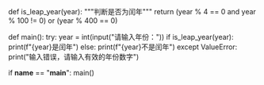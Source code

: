 def is_leap_year(year):
    """判断是否为闰年"""
    return (year % 4 == 0 and year % 100 != 0) or (year % 400 == 0)

def main():
    try:
        year = int(input("请输入年份："))
        if is_leap_year(year):
            print(f"{year}是闰年")
        else:
            print(f"{year}不是闰年")
    except ValueError:
        print("输入错误，请输入有效的年份数字")

if __name__ == "__main__":
    main()
